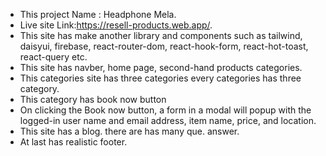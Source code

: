 * This project Name : Headphone Mela.
* Live site Link:https://resell-products.web.app/.
* This site has make another library and components such as tailwind, daisyui, firebase, react-router-dom, react-hook-form, react-hot-toast, react-query etc.
* This site has navber, home page, second-hand products categories.
* This categories site has three categories every categories has three category.
* This category has book now button 
* On clicking the Book now button, a form in a modal will popup with the logged-in user name and email address, item name,  price, and location.
* This site has a blog. there are has many que. answer.
* At last has realistic footer.  